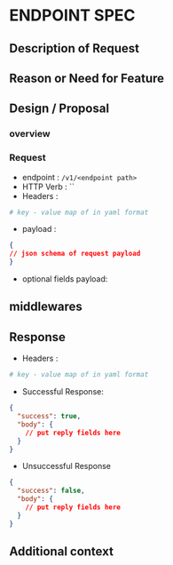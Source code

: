# ENDPOINT SPEC

## Description of Request

## Reason or Need for Feature

## Design / Proposal

### overview

### Request

* endpoint : `/v1/<endpoint path>`
* HTTP Verb : ``
* Headers :

```yaml
# key - value map of in yaml format
```

* payload :

```json
{
// json schema of request payload
}
```

* optional fields payload:

## middlewares

## Response

* Headers :

```yaml
# key - value map of in yaml format
```


* Successful Response:

```json
{
  "success": true,
  "body": {
    // put reply fields here
  }
}
```

* Unsuccessful Response

```json
{
  "success": false,
  "body": {
    // put reply fields here
  }
}
```

## Additional context
